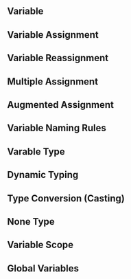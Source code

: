 ## Variable
## Variable Assignment
## Variable Reassignment
## Multiple Assignment
## Augmented Assignment
## Variable Naming Rules
## Varable Type
## Dynamic Typing
## Type Conversion (Casting)
## None Type
## Variable Scope
## Global Variables